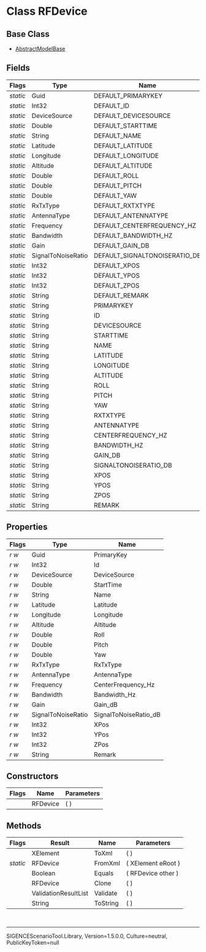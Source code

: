 # Class RFDevice
## Base Class
- [AbstractModelBase](./T_AbstractModelBase.md)
## Fields
Flags|Type|Name
-|-|-
*static*|Guid|DEFAULT_PRIMARYKEY
*static*|Int32|DEFAULT_ID
*static*|DeviceSource|DEFAULT_DEVICESOURCE
*static*|Double|DEFAULT_STARTTIME
*static*|String|DEFAULT_NAME
*static*|Latitude|DEFAULT_LATITUDE
*static*|Longitude|DEFAULT_LONGITUDE
*static*|Altitude|DEFAULT_ALTITUDE
*static*|Double|DEFAULT_ROLL
*static*|Double|DEFAULT_PITCH
*static*|Double|DEFAULT_YAW
*static*|RxTxType|DEFAULT_RXTXTYPE
*static*|AntennaType|DEFAULT_ANTENNATYPE
*static*|Frequency|DEFAULT_CENTERFREQUENCY_HZ
*static*|Bandwidth|DEFAULT_BANDWIDTH_HZ
*static*|Gain|DEFAULT_GAIN_DB
*static*|SignalToNoiseRatio|DEFAULT_SIGNALTONOISERATIO_DB
*static*|Int32|DEFAULT_XPOS
*static*|Int32|DEFAULT_YPOS
*static*|Int32|DEFAULT_ZPOS
*static*|String|DEFAULT_REMARK
*static*|String|PRIMARYKEY
*static*|String|ID
*static*|String|DEVICESOURCE
*static*|String|STARTTIME
*static*|String|NAME
*static*|String|LATITUDE
*static*|String|LONGITUDE
*static*|String|ALTITUDE
*static*|String|ROLL
*static*|String|PITCH
*static*|String|YAW
*static*|String|RXTXTYPE
*static*|String|ANTENNATYPE
*static*|String|CENTERFREQUENCY_HZ
*static*|String|BANDWIDTH_HZ
*static*|String|GAIN_DB
*static*|String|SIGNALTONOISERATIO_DB
*static*|String|XPOS
*static*|String|YPOS
*static*|String|ZPOS
*static*|String|REMARK
## Properties
Flags|Type|Name
-|-|-
*r* *w*|Guid|PrimaryKey
*r* *w*|Int32|Id
*r* *w*|DeviceSource|DeviceSource
*r* *w*|Double|StartTime
*r* *w*|String|Name
*r* *w*|Latitude|Latitude
*r* *w*|Longitude|Longitude
*r* *w*|Altitude|Altitude
*r* *w*|Double|Roll
*r* *w*|Double|Pitch
*r* *w*|Double|Yaw
*r* *w*|RxTxType|RxTxType
*r* *w*|AntennaType|AntennaType
*r* *w*|Frequency|CenterFrequency_Hz
*r* *w*|Bandwidth|Bandwidth_Hz
*r* *w*|Gain|Gain_dB
*r* *w*|SignalToNoiseRatio|SignalToNoiseRatio_dB
*r* *w*|Int32|XPos
*r* *w*|Int32|YPos
*r* *w*|Int32|ZPos
*r* *w*|String|Remark
## Constructors
Flags|Name|Parameters
-|-|-
&nbsp;|RFDevice|( )
## Methods
Flags|Result|Name|Parameters
-|-|-|-
&nbsp;|XElement|ToXml|( )
*static*|RFDevice|FromXml|( XElement eRoot )
&nbsp;|Boolean|Equals|( RFDevice other )
&nbsp;|RFDevice|Clone|( )
&nbsp;|ValidationResultList|Validate|( )
&nbsp;|String|ToString|( )

<br /><hr />
SIGENCEScenarioTool.Library, Version=1.5.0.0, Culture=neutral, PublicKeyToken=null
